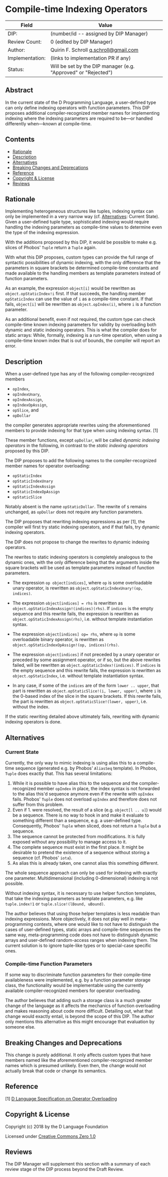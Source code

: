 # Compile-time Indexing Operators

| Field           | Value                                                           |
|-----------------|-----------------------------------------------------------------|
| DIP:            | (number/id -- assigned by DIP Manager)                          |
| Review Count:   | 0 (edited by DIP Manager)                                       |
| Author:         | Quirin F. Schroll <q.schroll@gmail.com>                         |
| Implementation: | (links to implementation PR if any)                             |
| Status:         | Will be set by the DIP manager (e.g. "Approved" or "Rejected")  |

## Abstract

In the current state of the D Programming Language, a user-defined type can only
define indexing operators with function parameters.
This DIP proposes additional compiler-recognized member names for implementing indexing
where the indexing parameters are required to be—or handled differently when—known at compile-time.

## Contents
* [Rationale](#rationale)
* [Description](#description)
* [Alternatives](#alternatives)
* [Breaking Changes and Deprecations](#breaking-changes-and-deprecations)
* [Reference](#reference)
* [Copyright & License](#copyright--license)
* [Reviews](#reviews)

## Rationale

Implementing heterogeneous structures like tuples, indexing syntax can only be implemented in a very narrow way
(cf. [Alternatives](#alternatives): Current State).
Given a user-defined tuple type, sophisticated indexing would require handling the indexing parameters as
compile-time values to determine even the type of the indexing expression.

With the additions proposed by this DIP, it would be possible to make
e.g. slices of Phobos' `Tuple` return a `Tuple` again.

With what this DIP proposes, custom types can provide the full range of syntactic possibilities of dynamic indexing,
with the only difference that the parameters in square brackets be determined compile-time constants
and made available to the handling members as template parameters instead of function parameters.

As an example, the expression `object[i]` would be rewritten as `object.opStaticIndex!i` first.
If that succeeds, the handling member `opStaticIndex` can use the value of `i` as a compile-time constant.
If that fails, `object[i]` will be rewritten as `object.opIndex(i)`, where `i` is a function parameter.

As an additional benefit, even if not required, the custom type can check compile-time known indexing parameters
for validity by overloading both dynamic and static indexing operators.
This is what the compiler does for static arrays:
While, formally, indexing is a run-time operation, when using a compile-time known index that is out of bounds,
the compiler will report an error.

## Description

When a user-defined type has any of the following compiler-recognized members
* `opIndex`,
* `opIndexUnary`,
* `opIndexAssign`,
* `opIndexOpAssign`,
* `opSlice`, and
* `opDollar`

the compiler generates appropriate rewrites using the aforementioned members
to provide indexing for that type when using indexing syntax. [1]

These member functions, except `opDollar`, will be called *dynamic indexing operators* in the following,
in contrast to the *static indexing operators* proposed by this DIP.

The DIP proposes to add the following names to the compiler-recognized member names for operator overloading:
* `opStaticIndex`
* `opStaticIndexUnary`
* `opStaticIndexAssign`
* `opStaticIndexOpAssign`
* `opStaticSlice`

Notably absent is the name `opStaticDollar`.
The rewrite of `$` remains unchanged,
as `opDollar` does not require any function parameters.

The DIP proposes that rewriting indexing expressions as per [1],
the compiler will first try static indexing operators,
and if that fails, try dynamic indexing operators.

The DIP does not propose to change the rewrites to dynamic indexing operators.

The rewrites to static indexing operators is completely analogous to the dynamic ones,
with the only difference being that the arguments inside the square brackets will be
used as template parameters instead of function parameters. 

* The expression `op object[indices]`, where `op` is some overloadable unary operator,
is rewritten as `object.opStaticIndexUnary!(op, indices)`.
* The expression `object[indices] = rhs`
is rewritten as `object.opStaticIndexAssign!(indices)(rhs)`.
If `indices` is the empty sequence and this rewrite fails, the expression
is rewritten as `object.opStaticIndexAssign(rhs)`,
i.e. without template instantiation syntax.
* The expression `object[indices] op= rhs`, where `op` is some overloadable binary operator,
is rewritten as `object.opStaticIndexOpAssign!(op, indices)(rhs)`.
* The expression `object[indices]` if not preceded by a unary operator or preceded by some assignment operator, or
if so, but the above rewrites failed, will be rewritten as `object.opStaticIndex!(indices)`.
If `indices` is the empty sequence and this rewrite fails, the expression
is rewritten as `object.opStaticIndex`,
i.e. without template instantiation syntax.

* In any case, if some of the `indices` are of the form `lower .. upper`, that part
is rewritten as `object.opStaticSlice!(i, lower, upper)`,
where `i` is the 0-based index of the slice in the square brackets.
If this rewrite fails, the part
is rewritten as `object.opStaticSlice!(lower, upper)`, 
i.e. without the index.

If the static rewriting detailed above ultimately fails, rewriting with dynamic indexing operators is done.

## Alternatives

### Current State

Currently, the only way to mimic indexing is using alias this to a compile-time sequence (generated e.g. by Phobos' `AliasSeq` template).
In Phobos, `Tuple` does exactly that.
This has several limitations:

1. While it is possible to have alias this to the sequence and the compiler-recognized member `opIndex` in place,
the index syntax is not forwarded to the alias this'd sequence anymore
even if the rewrite with `opIndex` fails.
Phobos' `Tuple` does not overload `opIndex` and therefore does not suffer from this problem.
2. Even if 1. were resolved, the result of a slice (e.g. `object[l .. u]`) would be a sequence.
There is no way to hook in and make it evaluate to something different than a sequence, e.g. a user-defined type.
Consequently, Phobos' `Tuple` when sliced, does not return a `Tuple` but a sequence.
3. The sequence cannot be protected from modifications.
It is fully exposed without any possibility to manage access to it.
4. The complete sequence must exist in the first place.
It might be desirable to pretend the existence of a sequence without storing a sequence (cf. Phobos' `iota`).
5. As alias this is already taken, one cannot alias this something different.

The whole sequence approach can only be used for indexing with exactly one parameter.
Multidimensional (including 0-dimensional) indexing is not possible.

Without indexing syntax, it is necessary to use helper function templates, that take
the indexing parameters as template parameters,
e.g. like `tuple.index!1` or `tuple.slice!(lBound, uBound)`.

The author believes that using those helper templates is less readable than indexing expressions.
More objectively, it does not play well in meta-programming contexts,
where one would like to not have to distinguish the cases of user-defined types,
static arrays and compile-time sequences
the same way, meta-programming code does not have to distinguish
dynamic arrays and user-defined random-access ranges when indexing them.
The current solution is to ignore tuple-like types or to special-case specific ones.

### Compile-time Function Parameters

If some way to discriminate function parameters for their compile-time availableness were implemented,
e.g. by a function parameter storage class,
the functionality would be implementable using the currently available compiler-recognized members for operator overloading.

The author believes that adding such a storage class is a much greater change of the language as
it affects the mechanics of function overloading and makes reasoning about code more difficult.
Detailing out, what that change would exactly entail, is beyond the scope of this DIP.
The author only mentions this alternative as this might encourage that evaluation by someone else.

## Breaking Changes and Deprecations

This change is purely additional.
It only affects custom types that have members named like the aforementioned compiler-recognized member names which is presumed unlikely.
Even then, the change would not actually break that code or change its semantics.

## Reference

[1] [D Language Specification on Operator Overloading](https://dlang.org/spec/operatoroverloading.html)

## Copyright & License

Copyright (c) 2018 by the D Language Foundation

Licensed under [Creative Commons Zero 1.0](https://creativecommons.org/publicdomain/zero/1.0/legalcode.txt)

## Reviews

The DIP Manager will supplement this section with a summary of each review stage
of the DIP process beyond the Draft Review.
